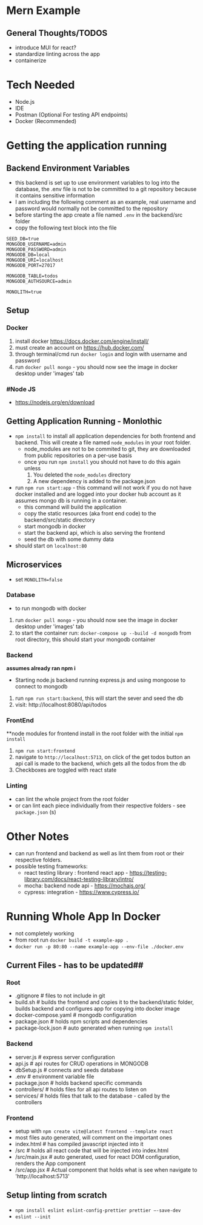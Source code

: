 # Mern Example


## General Thoughts/TODOS ##
- introduce MUI for react?
- standardize linting across the app
- containerize

# Tech Needed #
- Node.js
- IDE
- Postman (Optional For testing API endpoints)
- Docker (Recommended)




# Getting the application running #

## Backend Environment Variables ##
- this backend is set up to use environment variables to log into the database, the .env file is not to be committed to a git repository because it contains sensitive information
- I am including the following comment as an example, real username and password would normally not be committed to the repository
- before starting the app create a file named `.env` in the backend/src folder
- copy the following text block into the file
```
SEED_DB=true
MONGODB_USERNAME=admin
MONGODB_PASSWORD=admin
MONGODB_DB=local
MONGODB_URI=localhost
MONGODB_PORT=27017

MONGODB_TABLE=todos
MONGODB_AUTHSOURCE=admin

MONOLITH=true
```



## Setup ##

### Docker ###
1. install docker https://docs.docker.com/engine/install/
2. must create an account on https://hub.docker.com/
3. through terminal/cmd run `docker login` and login with username and password
4. run `docker pull mongo` - you should now see the image in docker desktop under 'images' tab

### #Node JS  ###
- https://nodejs.org/en/download


## Getting Application Running - Monlothic ##
- `npm install` to install all application dependencies for both frontend and backend. This will create a file named `node_modules` in your root folder.
  - node_modules are not to be commited to git, they are downloaded from public repositories on a per-use basis
  - once you run `npm install` you should not have to do this again unless
    1. You deleted the `node_modules` directory
    2. A new dependency is added to the package.json
- run `npm run start:app` - this command will not work if you do not have docker installed and are logged into your docker hub account as it assumes mongo db is running in a container.
  - this command will build the application
  - copy the static resources (aka front end code) to the backend/src/static directory
  - start mongodb in docker
  - start the backend api, which is also serving the frontend
  - seed the db with some dummy data
- should start on `localhost:80`

## Microservices ##

- set `MONOLITH=false`

### Database ###
- to run mongodb with docker
1. run `docker pull mongo` - you should now see the image in docker desktop under 'images' tab
2. to start the container run: `docker-compose up --build -d mongodb`  from root directory, this should start your mongodb container

### Backend ###
**assumes already ran npm i**
- Starting node.js backend running express.js and using mongoose to connect to mongodb
1. run `npm run start:backend`, this will start the sever and seed the db
2. visit: http://localhost:8080/api/todos

### FrontEnd ###
**node modules for frontend install in the root folder with the initial `npm install`
1. `npm run start:frontend`
2. navigate to `http://localhost:5713`, on click of the get todos button an api call is made to the backend, which gets all the todos from the db
3. Checkboxes are toggled with react state


### Linting ###
- can lint the whole project from the root folder
- or can lint each piece individually from their respective folders - see `package.json` (s)

# Other Notes #
- can run frontend and backend as well as lint them from root or their respective folders.
- possible testing frameworks:
  - react testing library : frontend react app - https://testing-library.com/docs/react-testing-library/intro/
  - mocha: backend node api - https://mochajs.org/
  - cypress: integration - https://www.cypress.io/

# Running Whole App In Docker #
- not completely working
- from root run `docker build -t example-app .`
- `docker run -p 80:80 --name example-app --env-file ./docker.env`



## Current Files  - has to be updated##

### Root ###
- .gitignore # files to not include in git
- build.sh # builds the frontend and copies it to the backend/static folder, builds backend and configures app for copying into docker image
- docker-compose.yaml # mongodb configuration
- package.json # holds npm scripts and dependencies
- package-lock.json # auto generated when running `npm install`

### Backend ###
- server.js # express server configuration
- api.js # api routes for CRUD operations in MONGODB
- dbSetup.js # connects and seeds database 
- .env # environment variable file
- package.json # holds backend specific commands
- controllers/ # holds files for all api routes to listen on
- services/ # holds files that talk to the database - called by the controllers

### Frontend ###
- setup with `npm create vite@latest frontend --template react`
- most files auto generated, will comment on the important ones
- index.html # has compiled javascript injected into it
- /src # holds all react code that will be injected into index.html
- /src/main.jsx # auto generated, used for react DOM configuration, renders the App component
- /src/app.jsx # Actual component that holds what is see when navigate to 'http://localhost:5713'



## Setup linting from scratch ##
- `npm install eslint eslint-config-prettier prettier –-save-dev`
- `eslint --init`


